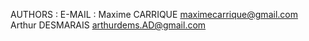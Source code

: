 AUTHORS :               E-MAIL :
Maxime CARRIQUE         maximecarrique@gmail.com
Arthur DESMARAIS        arthurdems.AD@gmail.com
